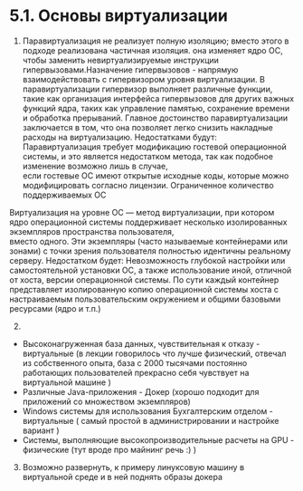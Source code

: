 # 5.1. Основы виртуализации

1. Паравиртуализация не реализует полную изоляцию; вместо этого в подходе реализована частичная изоляция. она изменяет ядро ​​ОС, чтобы заменить невиртуализируемые инструкции гипервызовами.Назначение гипервызовов - напрямую взаимодействовать с гипервизором уровня виртуализации. В паравиртуализации гипервизор выполняет различные функции, такие как организация интерфейса гипервызовов для других важных функций ядра, таких как управление памятью, сохранение времени и обработка прерываний. Главное достоинство паравиртуализации заключается в том, что она позволяет легко снизить накладные расходы на виртуализацию.
Недостатками будут: Паравиртуализация требует модификацию гостевой операционной системы, и это является недостатком метода, так как подобное изменение возможно лишь в случае,  
если гостевые ОС имеют открытые исходные коды, которые можно модифицировать согласно лицензии. 
Ограниченное количество поддерживаемых ОС

Виртуализация на уровне ОС — метод виртуализации, при котором ядро операционной системы поддерживает несколько изолированных экземпляров пространства пользователя,  
вместо одного. Эти экземпляры (часто называемые контейнерами или зонами) с точки зрения пользователя полностью идентичны реальному серверу.
Недостатком будет: Невозможность глубокой настройки или самостоятельной установки ОС, а также использование иной, отличной от хоста, версии операционной системы.
По сути каждый контейнер представляет изолированную копию операционной системы хоста с настраиваемым пользовательским окружением и общими базовыми ресурсами (ядро и т.п.)

2. 

* Высоконагруженная база данных, чувствительная к отказу - виртуальные (в лекции говорилось что лучше физический, отвечал из собственного опыта, база с 2000 тысячами постоянно работающих пользователей прекрасно себя чувствует на виртуальной машине )
* Различные Java-приложения - Докер (хорошо подходит для приложений со множеством экземпляров)
* Windows системы для использования Бухгалтерским отделом - виртуальные ( самый простой в администрировании и настройке вариант )
* Системы, выполняющие высокопроизводительные расчеты на GPU - физические (тут вроде про майнинг речь :) )


3. Возможно развернуть, к примеру линуксовую машину в виртуальной среде и в ней поднять образы докера

